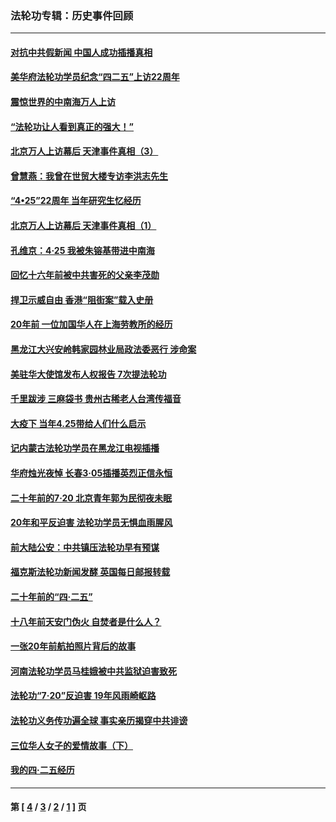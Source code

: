 ### 法轮功专辑：历史事件回顾
---
#### [对抗中共假新闻 中国人成功插播真相](../../pages/nf5793/n12910618.md?06160430) 
#### [美华府法轮功学员纪念“四二五”上访22周年](../../pages/nf5793/n12904445.md?06160430) 
#### [震惊世界的中南海万人上访](../../pages/nf5793/n12903976.md?06160430) 
#### [“法轮功让人看到真正的强大！”](../../pages/nf5793/n12903195.md?06160430) 
#### [北京万人上访幕后 天津事件真相（3）](../../pages/nf5793/n12902807.md?06160430) 
#### [曾慧燕：我曾在世贸大楼专访李洪志先生](../../pages/nf5793/n12898729.md?06160430) 
#### [“4•25”22周年 当年研究生忆经历](../../pages/nf5793/n12894152.md?06160430) 
#### [北京万人上访幕后 天津事件真相（1）](../../pages/nf5793/n12885174.md?06160430) 
#### [孔维京：4·25 我被朱镕基带进中南海](../../pages/nf5793/n12864987.md?06160430) 
#### [回忆十六年前被中共害死的父亲李茂勋](../../pages/nf5793/n12880270.md?06160430) 
#### [捍卫示威自由 香港“阻街案”载入史册](../../pages/nf5793/n12811245.md?06160430) 
#### [20年前 一位加国华人在上海劳教所的经历](../../pages/nf5793/n12707932.md?06160430) 
#### [黑龙江大兴安岭韩家园林业局政法委恶行 涉命案](../../pages/nf5793/n12622815.md?06160430) 
#### [美驻华大使馆发布人权报告 7次提法轮功](../../pages/nf5793/n12520541.md?06160430) 
#### [千里跋涉 三麻袋书 贵州古稀老人台湾传福音](../../pages/nf5793/n12198750.md?06160430) 
#### [大疫下 当年4.25带给人们什么启示](../../pages/nf5793/n12058565.md?06160430) 
#### [记内蒙古法轮功学员在黑龙江电视插播](../../pages/nf5793/n11699194.md?06160430) 
#### [华府烛光夜悼 长春3·05插播英烈正信永恒](../../pages/nf5793/n11397432.md?06160430) 
#### [二十年前的7·20 北京青年郭为民彻夜未眠](../../pages/nf5793/n11354195.md?06160430) 
#### [20年和平反迫害 法轮功学员无惧血雨腥风](../../pages/nf5793/n11348279.md?06160430) 
#### [前大陆公安：中共镇压法轮功早有预谋](../../pages/nf5793/n11352168.md?06160430) 
#### [福克斯法轮功新闻发酵  英国每日邮报转载](../../pages/nf5793/n11285952.md?06160430) 
#### [二十年前的“四·二五”](../../pages/nf5793/n11207639.md?06160430) 
#### [十八年前天安门伪火 自焚者是什么人？](../../pages/nf5793/n10996556.md?06160430) 
#### [一张20年前航拍照片背后的故事](../../pages/nf5793/n10693797.md?06160430) 
#### [河南法轮功学员马桂娥被中共监狱迫害致死](../../pages/nf5793/n10684974.md?06160430) 
#### [法轮功“7‧20”反迫害 19年风雨崎岖路](../../pages/nf5793/n10570834.md?06160430) 
#### [法轮功义务传功遍全球 事实亲历揭穿中共诽谤](../../pages/nf5793/n10581061.md?06160430) 
#### [三位华人女子的爱情故事（下）](../../pages/nf5793/n10435541.md?06160430) 
#### [我的四·二五经历](../../pages/nf5793/n10347081.md?06160430) 

---
#### 第 [ [4](./4.md?06160430) / [3](./3.md?06160430) / [2](./2.md?06160430) / [1](./1.md?06160430) ] 页
